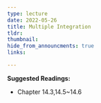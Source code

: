 ```yaml
---
type: lecture
date: 2022-05-26
title: Multiple Integration
tldr: 
thumbnail: 
hide_from_announcments: true
links: 

---
```

**Suggested Readings:**
- Chapter 14.3,14.5~14.6

